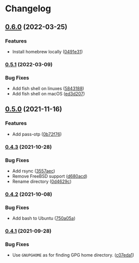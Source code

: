 # Changelog

## [0.6.0](https://www.github.com/agoloncser/desktop-init-scripts/compare/v0.5.1...v0.6.0) (2022-03-25)


### Features

* Install homebrew locally ([0491e31](https://www.github.com/agoloncser/desktop-init-scripts/commit/0491e31e6d27adbde265f05797a3cfa377092436))

### [0.5.1](https://www.github.com/agoloncser/desktop-init-scripts/compare/v0.5.0...v0.5.1) (2022-03-09)


### Bug Fixes

* Add fish shell on linuxes ([5843188](https://www.github.com/agoloncser/desktop-init-scripts/commit/5843188a30455a4d6a8c8e70877fc3dde4718975))
* Add fish shell on macOS ([ed3d207](https://www.github.com/agoloncser/desktop-init-scripts/commit/ed3d20747e20d8c18cb06c88d6d7050047f4abbe))

## [0.5.0](https://www.github.com/agoloncser/desktop-init-scripts/compare/v0.4.3...v0.5.0) (2021-11-16)


### Features

* Add pass-otp ([0b72f76](https://www.github.com/agoloncser/desktop-init-scripts/commit/0b72f76417e817ddf9c4961e551fdf478700bb8c))

### [0.4.3](https://www.github.com/agoloncser/desktop-init-scripts/compare/v0.4.2...v0.4.3) (2021-10-28)


### Bug Fixes

* Add rsync ([3557aec](https://www.github.com/agoloncser/desktop-init-scripts/commit/3557aec8cc9dad034e5e60942bafd7a478992af6))
* Remove FreeBSD support ([d680acd](https://www.github.com/agoloncser/desktop-init-scripts/commit/d680acd6ec96378c71d312c048cebbdef593dc03))
* Rename directory ([0d4629c](https://www.github.com/agoloncser/desktop-init-scripts/commit/0d4629c336faae62324b9c7998028028649ce4c9))

### [0.4.2](https://www.github.com/agoloncser/desktop-init-scripts/compare/v0.4.1...v0.4.2) (2021-10-08)


### Bug Fixes

* Add bash to Ubuntu ([750a05a](https://www.github.com/agoloncser/desktop-init-scripts/commit/750a05a82e23c2356991c23785a0367fa6f026bc))

### [0.4.1](https://www.github.com/agoloncser/desktop-init-scripts/compare/v0.4.0...v0.4.1) (2021-09-28)


### Bug Fixes

* Use `GNUPGHOME` as for finding GPG home directory. ([c07eda1](https://www.github.com/agoloncser/desktop-init-scripts/commit/c07eda1dbe35fa90722585b39e7aeb23f0e69840))
